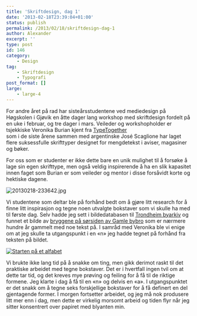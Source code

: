 ```yaml
---
title: 'Skriftdesign, dag 1'
date: '2013-02-18T23:39:04+01:00'
status: publish
permalink: /2013/02/18/skriftdesign-dag-1
author: Alexander
excerpt: ''
type: post
id: 146
category:
    - Design
tag:
    - Skriftdesign
    - Typografi
post_format: []
large:
    - large-4
---
```

For andre året på rad har sisteårsstudentene ved mediedesign på Høgskolen i Gjøvik en åtte dager lang workshop med skriftdesign fordelt på en uke i februar, og tre dager i mars. Veileder og workshopholder er tsjekkiske Veronika Burian kjent fra [TypeTogether](https://type-together.com)  
som i de siste årene sammen med argentinske José Scaglione har laget flere suksessfulle skrifttyper designet for mengdetekst i aviser, magasiner og bøker.

For oss som er studenter er ikke dette bare en unik mulighet til å forsøke å lage sin egen skrifttype, men også veldig inspirerende å ha en slik kapasitet innen faget som Burian er som veileder og mentor i disse forsåvidt korte og hektiske dagene.

![20130218-233642.jpg](../../../../../uploads/2013/02/20130218-233642.jpg)

Vi studentene som deltar ble på forhånd bedt om å gjøre litt research for å finne litt inspirasjon og tegne noen utvalgte bokstaver som vi skulle ha med til første dag. Selv hadde jeg sett i bildedatabasen til [Trondheim byarkiv](https://trondheimsbilder.no) og funnet et bilde av [bryggene på sørsiden av Gamle bybro](https://www.flickr.com/photos/trondheim_byarkiv/3576194022/) som er nærmere hundre år gammelt med noe tekst på. I samråd med Veronika ble vi enige om at jeg skulle ta utgangspunkt i en «n» jeg hadde tegnet på forhånd fra teksten på bildet.

[![Starten på et alfabet](../../../../../uploads/2013/02/20130218-2337411.jpg)](http://ap.local/wp-content/uploads/2013/02/20130218-2337411.jpg)

Vi brukte ikke lang tid på å snakke om ting, men gikk derimot raskt til det praktiske arbeidet med tegne bokstaver. Det er i hvertfall ingen tvil om at dette tar tid, og det kreves mye prøving og feiling for å få til de riktige formene. Jeg klarte i dag å få til en «n» og delvis en «a». I utgangspunktet er det snakk om å tegne seks forskjellige bokstaver for å få definert en del gjentagende former. I morgen fortsetter arbeidet, og jeg må nok produsere litt mer enn i dag, men dette er virkelig morsomt arbeid og tiden flyr når jeg sitter konsentrert over papiret med blyanten min.